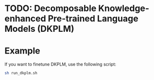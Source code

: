 # TODO: Decomposable Knowledge-enhanced Pre-trained Language Models (DKPLM)

# Example

If you want to finetune DKPLM, use the following script:
```bash
sh run_dkplm.sh
```

